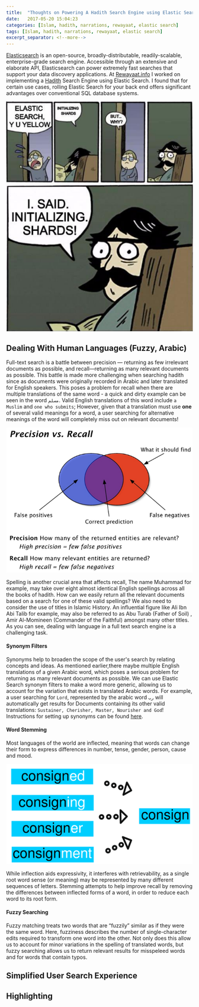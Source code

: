 ```yaml
---
title:  "Thoughts on Powering A Hadith Search Engine using Elastic Search"
date:   2017-05-20 15:04:23
categories: [Islam, hadith, narrations, rewayaat, elastic search]
tags: [Islam, hadith, narrations, rewayaat, elastic search]
excerpt_separator: <!--more-->
---
```

[Elasticsearch](https://www.elastic.co/products/elasticsearch) is an open-source, broadly-distributable, readily-scalable, enterprise-grade search engine. Accessible through an extensive
and elaborate API, Elasticsearch can power extremely fast searches that support your data discovery applications. At [Rewayaat.info](http://rewayaat.info/) I worked on implementing a [Hadith](https://en.wikipedia.org/wiki/Hadith) Search Engine using Elastic Search. I found that for certain use cases, rolling Elastic Search for your back end offers significant advantages over conventional SQL database systems.
<!--more--> 

 ![esyudothis.jpg](/images/initializeshards.png)
 
## Dealing With Human Languages (Fuzzy, Arabic)

Full-text search is a battle between precision — returning as few irrelevant documents as possible, 
and recall—returning as many relevant documents as possible. This battle is made more challenging when searching 
hadith since as documents were originally recorded in Arabic and later translated for English speakers. 
This poses a problem for recall when there are multiple translations of the same word -
a quick and dirty example can be seen in the word ```مسلم```. Valid English translations of this word
include  ```a Muslim``` and ```one who submits```; However, given that a translation must use **one** of several 
valid meanings for a word, a user searching for alternative meanings of the word will completely miss out on 
relevant documents!

![precisionrecall](/images/precisionrecall.png)

Spelling is another crucial area that affects recall, The name Muhammad for example, may take over eight almost identical English 
spellings across all the books of hadith. How can we easily return all the relevant documents based on a search 
for one of these valid spellings? We also need to consider the use of titles in Islamic History. An influential 
figure like Ali Ibn Abi Talib for example, may also be referred to as Abu Turab (Father of Soil) ,
Amir Al-Momineen (Commander of the Faithful) amongst many other titles. As you can see, dealing with language 
in a full text search engine is a challenging task. 

#### Synonym Filters

Synonyms help to broaden the scope of the user's search by relating concepts and ideas. As mentioned earlier,there maybe
multiple English translations of a given Arabic word, which poses a serious problem for returning as many relevant
documents as possible. We can use Elastic Search synonym filters to make a word more generic, allowing us to account
for the variation that exists in translated Arabic words. For example, a user searching for ```Lord```, represented by the
arabic word ```رب``` will automatically get results for 
Documents containing its other valid translations: ```Sustainer, Cherisher, Master, Nourisher and God```! Instructions
for setting up synonyms can be found [here](https://www.elastic.co/guide/en/elasticsearch/reference/current/analysis-synonym-tokenfilter.html).

#### Word Stemming

Most languages of the world are inflected, meaning that words can change their form to express differences in number,
tense, gender, person, cause and mood.

![stem](/images/stem2.svg)

While inflection aids expressivity, it interferes with retrievability, as a single root word sense (or meaning)
may be represented by many different sequences of letters. 
Stemming attempts to help improve recall by removing the differences between inflected forms of a word, in order to 
reduce each word to its root 
form. 


#### Fuzzy Searching
Fuzzy matching treats two words that are “fuzzily” similar as if they were the same word. 
Here, fuzziness describes the number of single-character edits required to transform one
word into the other. Not only does this allow us to account for minor variations in the spelling of 
translated words, but fuzzy searching allows us to return relevant results for misspeleed words and for words
that contain typos.


 ## Simplified User Search Experience
 
 
 
 
 
 
 

  
  
  
  
  
  
  ## Highlighting
